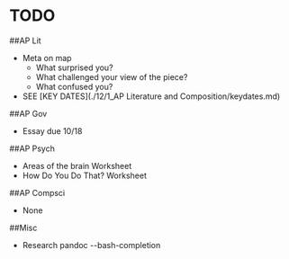 # TODO

##AP Lit  
- Meta on map
    * What surprised you?
    * What challenged your view of the piece?
    * What confused you?
- SEE [KEY DATES](./12/1_AP Literature and Composition/keydates.md)

##AP Gov  
- Essay due 10/18

##AP Psych
- Areas of the brain Worksheet
- How Do You Do That? Worksheet

##AP Compsci
- None

##Misc
- Research pandoc --bash-completion
